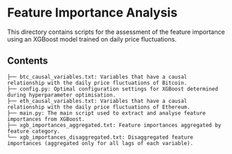 # Feature Importance Analysis

This directory contains scripts for the assessment of the feature importance using an XGBoost model trained on daily price fluctuations.


## Contents

```
├── btc_causal_variables.txt: Variables that have a causal relationship with the daily price fluctuations of Bitcoin.
├── config.py: Optimal configuration settings for XGBoost determined during hyperparameter optimisation.
├── eth_causal_variables.txt: Variables that have a causal relationship with the daily price fluctuations of Ethereum.
├── main.py: The main script used to extract and analyse feature importances from XGBoost.
├── xgb_importances_aggregated.txt: Feature importances aggregated by feature category.
└── xgb_importances_disaggregated.txt: Disaggregated feature importances (aggregated only for all lags of each variable).
```